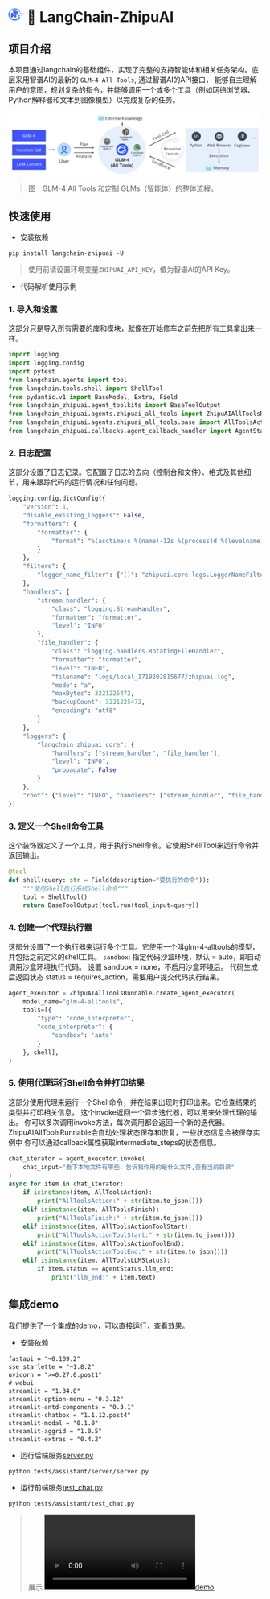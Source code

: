 #  <img height="30" width="30" src="docs/img/MetaGLM.png"> 🔗 LangChain-ZhipuAI


## 项目介绍
本项目通过langchain的基础组件，实现了完整的支持智能体和相关任务架构。底层采用智谱AI的最新的 `GLM-4 All Tools`, 通过智谱AI的API接口，
能够自主理解用户的意图，规划复杂的指令，并能够调用一个或多个工具（例如网络浏览器、Python解释器和文本到图像模型）以完成复杂的任务。

![all_tools.png](docs/img/all_tools.png)

> 图｜GLM-4 All Tools 和定制 GLMs（智能体）的整体流程。



## 快速使用
- 安装依赖
```shell
pip install langchain-zhipuai -U
```

> 使用前请设置环境变量`ZHIPUAI_API_KEY`，值为智谱AI的API Key。
 

- 代码解析使用示例

### 1. 导入和设置
这部分只是导入所有需要的库和模块，就像在开始修车之前先把所有工具拿出来一样。

```python
import logging
import logging.config
import pytest
from langchain.agents import tool
from langchain.tools.shell import ShellTool
from pydantic.v1 import BaseModel, Extra, Field
from langchain_zhipuai.agent_toolkits import BaseToolOutput
from langchain_zhipuai.agents.zhipuai_all_tools import ZhipuAIAllToolsRunnable
from langchain_zhipuai.agents.zhipuai_all_tools.base import AllToolsAction, AllToolsActionToolEnd, AllToolsActionToolStart, AllToolsFinish, AllToolsLLMStatus
from langchain_zhipuai.callbacks.agent_callback_handler import AgentStatus

```
### 2. 日志配置
这部分设置了日志记录。它配置了日志的去向（控制台和文件）、格式及其他细节，用来跟踪代码的运行情况和任何问题。

```python
logging.config.dictConfig({
    "version": 1,
    "disable_existing_loggers": False,
    "formatters": {
        "formatter": {
            "format": "%(asctime)s %(name)-12s %(process)d %(levelname)-8s %(message)s"
        }
    },
    "filters": {
        "logger_name_filter": {"()": "zhipuai.core.logs.LoggerNameFilter"}
    },
    "handlers": {
        "stream_handler": {
            "class": "logging.StreamHandler",
            "formatter": "formatter",
            "level": "INFO"
        },
        "file_handler": {
            "class": "logging.handlers.RotatingFileHandler",
            "formatter": "formatter",
            "level": "INFO",
            "filename": "logs/local_1719202815677/zhipuai.log",
            "mode": "a",
            "maxBytes": 3221225472,
            "backupCount": 3221225472,
            "encoding": "utf8"
        }
    },
    "loggers": {
        "langchain_zhipuai_core": {
            "handlers": ["stream_handler", "file_handler"],
            "level": "INFO",
            "propagate": False
        }
    },
    "root": {"level": "INFO", "handlers": ["stream_handler", "file_handler"]}
})

```
### 3. 定义一个Shell命令工具
这个装饰器定义了一个工具，用于执行Shell命令。它使用ShellTool来运行命令并返回输出。

```python
@tool
def shell(query: str = Field(description="要执行的命令")):
    """使用Shell执行系统Shell命令"""
    tool = ShellTool()
    return BaseToolOutput(tool.run(tool_input=query))

```

### 4. 创建一个代理执行器
这部分设置了一个执行器来运行多个工具。它使用一个叫glm-4-alltools的模型，并包括之前定义的shell工具。
`sandbox`: 指定代码沙盒环境，默认 = auto，即自动调用沙盒环境执行代码。 设置 sandbox = none，不启用沙盒环境后。
代码生成后返回状态 status = requires_action，需要用户提交代码执行结果。

```python
agent_executor = ZhipuAIAllToolsRunnable.create_agent_executor(
    model_name="glm-4-alltools",
    tools=[{
        "type": "code_interpreter",
        "code_interpreter": {
            "sandbox": 'auto'
        }
    }, shell],
)

```


### 5. 使用代理运行Shell命令并打印结果
这部分使用代理来运行一个Shell命令，并在结果出现时打印出来。它检查结果的类型并打印相关信息。
这个invoke返回一个异步迭代器，可以用来处理代理的输出。
你可以多次调用invoke方法，每次调用都会返回一个新的迭代器。
ZhipuAIAllToolsRunnable会自动处理状态保存和恢复，一些状态信息会被保存实例中
你可以通过callback属性获取intermediate_steps的状态信息。
```python
chat_iterator = agent_executor.invoke(
    chat_input="看下本地文件有哪些，告诉我你用的是什么文件,查看当前目录"
)
async for item in chat_iterator:
    if isinstance(item, AllToolsAction):
        print("AllToolsAction:" + str(item.to_json()))
    elif isinstance(item, AllToolsFinish):
        print("AllToolsFinish:" + str(item.to_json()))
    elif isinstance(item, AllToolsActionToolStart):
        print("AllToolsActionToolStart:" + str(item.to_json()))
    elif isinstance(item, AllToolsActionToolEnd):
        print("AllToolsActionToolEnd:" + str(item.to_json()))
    elif isinstance(item, AllToolsLLMStatus):
        if item.status == AgentStatus.llm_end:
            print("llm_end:" + item.text)
```

## 集成demo
我们提供了一个集成的demo，可以直接运行，查看效果。
- 安装依赖
```shell
fastapi = "~0.109.2"
sse_starlette = "~1.8.2" 
uvicorn = ">=0.27.0.post1"
# webui
streamlit = "1.34.0"
streamlit-option-menu = "0.3.12"
streamlit-antd-components = "0.3.1"
streamlit-chatbox = "1.1.12.post4"
streamlit-modal = "0.1.0"
streamlit-aggrid = "1.0.5"
streamlit-extras = "0.4.2"
```

- 运行后端服务[server.py](tests/assistant/server/server.py)
```shell
python tests/assistant/server/server.py
```

- 运行前端服务[test_chat.py](tests/assistant/test_chat.py)
```shell
python tests/assistant/test_chat.py
```

> 展示
[![demo](docs/img/demo.mp4)](docs/img/demo.mp4)
 